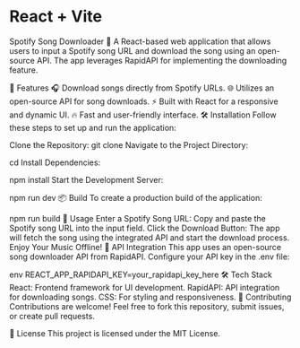 # React + Vite
Spotify Song Downloader 🎵
A React-based web application that allows users to input a Spotify song URL and download the song using an open-source API. The app leverages RapidAPI for implementing the downloading feature.

🚀 Features
🎧 Download songs directly from Spotify URLs.
🌐 Utilizes an open-source API for song downloads.
⚡ Built with React for a responsive and dynamic UI.
🔥 Fast and user-friendly interface.
🛠 Installation
Follow these steps to set up and run the application:

Clone the Repository:
git clone <repository-url>
Navigate to the Project Directory:
  
 
cd <project-directory>
Install Dependencies:
  
 
npm install
Start the Development Server:
  
 
npm run dev
📦 Build
To create a production build of the application:

  
 
npm run build
📝 Usage
Enter a Spotify Song URL: Copy and paste the Spotify song URL into the input field.
Click the Download Button: The app will fetch the song using the integrated API and start the download process.
Enjoy Your Music Offline!
🔧 API Integration
This app uses an open-source song downloader API from RapidAPI. Configure your API key in the .env file:

env
REACT_APP_RAPIDAPI_KEY=your_rapidapi_key_here
🛠 Tech Stack
React: Frontend framework for UI development.
RapidAPI: API integration for downloading songs.
CSS: For styling and responsiveness.
🤝 Contributing
Contributions are welcome! Feel free to fork this repository, submit issues, or create pull requests.

📝 License
This project is licensed under the MIT License.
